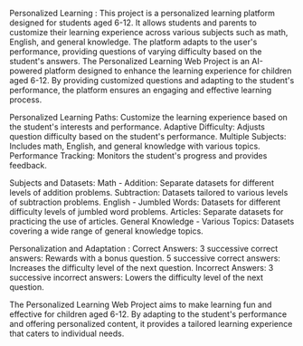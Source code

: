 Personalized Learning :
This project is a personalized learning platform designed for students aged 6-12. It allows students and parents to customize their learning experience across various subjects such as math, English, and general knowledge. 
The platform adapts to the user's performance, providing questions of varying difficulty based on the student's answers.
The Personalized Learning Web Project is an AI-powered platform designed to enhance the learning experience for children aged 6-12. By providing customized questions and adapting to the student's performance, the platform ensures an engaging and effective learning process.

Personalized Learning Paths: Customize the learning experience based on the student's interests and performance.
Adaptive Difficulty: Adjusts question difficulty based on the student's performance.
Multiple Subjects: Includes math, English, and general knowledge with various topics.
Performance Tracking: Monitors the student's progress and provides feedback.

Subjects and Datasets:
Math -
Addition: Separate datasets for different levels of addition problems.
Subtraction: Datasets tailored to various levels of subtraction problems.
English -
Jumbled Words: Datasets for different difficulty levels of jumbled word problems.
Articles: Separate datasets for practicing the use of articles.
General Knowledge -
Various Topics: Datasets covering a wide range of general knowledge topics.

Personalization and Adaptation :
Correct Answers:
3 successive correct answers: Rewards with a bonus question.
5 successive correct answers: Increases the difficulty level of the next question.
Incorrect Answers:
3 successive incorrect answers: Lowers the difficulty level of the next question.

The Personalized Learning Web Project aims to make learning fun and effective for children aged 6-12. By adapting to the student's performance and offering personalized content, it provides a tailored learning experience that caters to individual needs.
